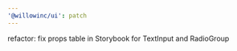 ```yaml
---
'@willowinc/ui': patch
---
```


refactor: fix props table in Storybook for TextInput and RadioGroup
